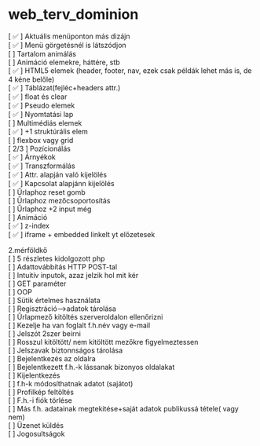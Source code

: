 # web_terv_dominion

[ &#9989; ] Aktuális menüponton más dizájn<br/>
[ &#9989; ] Menü görgetésnél is látszódjon<br/>
[ ] Tartalom animálás<br/>
[ ] Animáció elemekre, háttére, stb<br/>
[ &#9989; ] HTML5 elemek (header, footer, nav, ezek csak példák lehet más is, de 4 kéne belőle)<br/>
[ &#9989; ] Táblázat(fejléc+headers attr.)<br/>
[ &#9989; ] float és clear<br/>
[ &#9989; ] Pseudo elemek<br/>
[ &#9989; ] Nyomtatási lap<br/>
[ ] Multimédiás elemek<br/>
[ &#9989; ] +1 struktúrális elem<br/>
[ ] flexbox vagy grid<br/>
[ 2/3 ] Pozícionálás<br/>
[ &#9989; ] Árnyékok<br/>
[ &#9989; ] Transzformálás<br/>
[ &#9989; ] Attr. alapján való kijelölés<br/>
[ &#9989; ] Kapcsolat alapjánn kijelölés<br/>
[ ] Űrlaphoz reset gomb<br/>
[ ] Űrlaphoz mezőcsoportosítás<br/>
[ ] Űrlaphoz +2 input még<br/>
[ ] Animáció <br/>
[ &#9989; ] z-index <br/>
[ &#9989; ] iframe + embedded linkelt yt előzetesek

2.mérföldkő<br/>
[ ] 5 részletes kidolgozott php<br/>
[ ] Adattovábbítás HTTP POST-tal<br/>
[ ] Intuitív inputok, azaz jelzik hol mit kér<br/>
[ ] GET paraméter<br/>
[ ] OOP<br/>
[ ] Sütik értelmes használata<br/>
[ ] Regisztráció-->adatok tárolása<br/>
[ ] Űrlapmező kitöltés szerveroldalon ellenőrizni<br/>
[ ] Kezelje ha van foglalt f.h.név vagy e-mail<br/>
[ ] Jelszót 2szer beírni<br/>
[ ] Rosszul kitöltött/ nem kitöltött mezőkre figyelmeztessen<br/>
[ ] Jelszavak biztonnságos tárolása<br/>
[ ] Bejelentkezés az oldalra<br/>
[ ] Bejelentkezett f.h.-k lássanak bizonyos oldalakat<br/>
[ ] Kijelentkezés<br/>
[ ] f.h-k módosíthatnak adatot (sajátot)<br/>
[ ] Profilkép feltöltés<br/>
[ ] F.h.-i fiók törlése<br/>
[ ] Más f.h. adatainak megtekitése+saját adatok publikussá tétele( vagy nem)<br/>
[ ] Üzenet küldés<br/>
[ ] Jogosultságok<br/>
